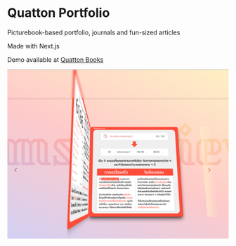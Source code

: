 # Quatton Portfolio

Picturebook-based portfolio, journals and fun-sized articles

Made with Next.js

Demo available at [Quatton Books](books.quattonary.com)

![Screenshot](https://raw.githubusercontent.com/Quatton/quatton-books/main/public/ctms-review.png)
